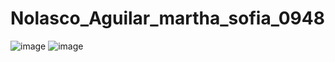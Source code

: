 # Nolasco_Aguilar_martha_sofia_0948
![image](https://github.com/user-attachments/assets/62fc4a2c-9df6-44c1-b480-558bf9ea8cf3)
![image](https://github.com/user-attachments/assets/be9722c5-a23d-4fe5-90e1-1e10ce35dd3f)

